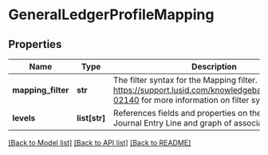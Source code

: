 # GeneralLedgerProfileMapping


## Properties
Name | Type | Description | Notes
------------ | ------------- | ------------- | -------------
**mapping_filter** | **str** | The filter syntax for the Mapping filter. See https://support.lusid.com/knowledgebase/article/KA-02140 for more information on filter syntax | 
**levels** | **list[str]** | References fields and properties on the associated Journal Entry Line and graph of associated objects. | 

[[Back to Model list]](../README.md#documentation-for-models) [[Back to API list]](../README.md#documentation-for-api-endpoints) [[Back to README]](../README.md)


